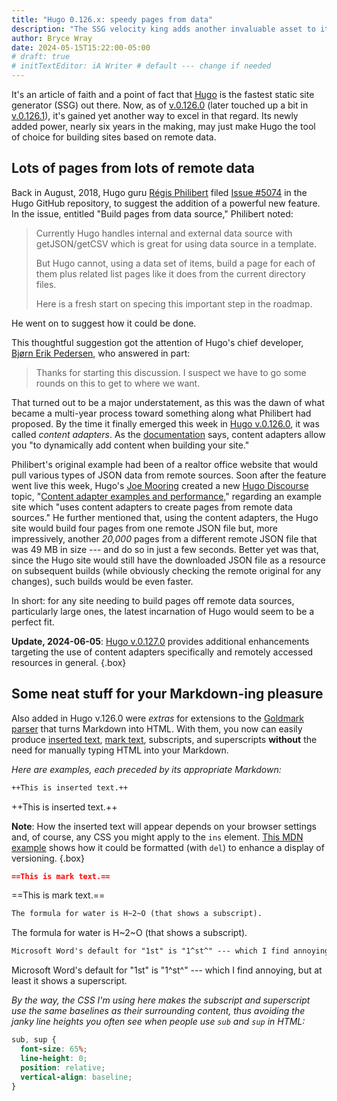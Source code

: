 ```yaml
---
title: "Hugo 0.126.x: speedy pages from data"
description: "The SSG velocity king adds another invaluable asset to its portfolio."
author: Bryce Wray
date: 2024-05-15T15:22:00-05:00
# draft: true
# initTextEditor: iA Writer # default --- change if needed
---
```


It's an article of faith and a point of fact that [Hugo](https://gohugo.io) is the fastest static site generator (SSG) out there. Now, as of [v.0.126.0](https://github.com/gohugoio/hugo/releases/tag/v0.126.0) (later touched up a bit in [v.0.126.1](https://github.com/gohugoio/hugo/releases/tag/v0.126.1)), it's gained yet another way to excel in that regard. Its newly added power, nearly six years in the making, may just make Hugo the tool of choice for building sites based on remote data.

<!--more-->

## Lots of pages from lots of remote data

Back in August, 2018, Hugo guru [Régis Philibert](https://github.com/regisphilibert) filed [Issue #5074](https://github.com/gohugoio/hugo/issues/5074) in the Hugo GitHub repository, to suggest the addition of a powerful new feature. In the issue, entitled "Build pages from data source," Philibert noted:

> Currently Hugo handles internal and external data source with getJSON/getCSV which is great for using data source in a template.
>
> But Hugo cannot, using a data set of items, build a page for each of them plus related list pages like it does from the current directory files.
>
> Here is a fresh start on specing this important step in the roadmap.

He went on to suggest how it could be done.

This thoughtful suggestion got the attention of Hugo's chief developer, [Bjørn Erik Pedersen](https://github.com/bep), who answered in part:

> Thanks for starting this discussion. I suspect we have to go some rounds on this to get to where we want.

That turned out to be a major understatement, as this was the dawn of what became a multi-year process toward something along what Philibert had proposed. By the time it finally emerged this week in [Hugo v.0.126.0](https://github.com/gohugoio/hugo/releases/tag/v0.126.0), it was called *content adapters*. As the [documentation](https://gohugo.io/content-management/content-adapters/) says, content adapters allow you "to dynamically add content when building your site."

Philibert's original example had been of a realtor office website that would pull various types of JSON data from remote sources. Soon after the feature went live this week, Hugo's [Joe Mooring](https://github.com/jmooring) created a new [Hugo Discourse](https://discourse.gohugo.io/) topic, "[Content adapter examples and performance](https://discourse.gohugo.io/t/content-adapter-examples-and-performance/49830)," regarding an example site which "uses content adapters to create pages from remote data sources." He further mentioned that, using the content adapters, the Hugo site would build four pages from one remote JSON file but, more impressively, another *20,000* pages from a different remote JSON file that was 49 MB in size --- and do so in just a few seconds. Better yet was that, since the Hugo site would still have the downloaded JSON file as a resource on subsequent builds (while obviously checking the remote original for any changes), such builds would be even faster.

In short: for any site needing to build pages off remote data sources, particularly large ones, the latest incarnation of Hugo would seem to be a perfect fit.

**Update, 2024-06-05**: [Hugo v.0.127.0](https://github.com/gohugoio/hugo/releases/tag/v0.127.0) provides additional enhancements targeting the use of content adapters specifically and remotely accessed resources in general.
{.box}

## Some neat stuff for your Markdown-ing pleasure

Also added in Hugo v.126.0 were *extras* for extensions to the [Goldmark parser](https://github.com/yuin/goldmark/) that turns Markdown into HTML. With them, you now can easily produce [inserted text](https://developer.mozilla.org/en-US/docs/Web/HTML/Element/ins), [mark text](https://developer.mozilla.org/en-US/docs/Web/HTML/Element/mark), subscripts, and superscripts **without** the need for manually typing HTML into your Markdown.

*Here are examples, each preceded by its appropriate Markdown:*

```md
++This is inserted text.++
```

++This is inserted text.++

**Note**: How the inserted text will appear depends on your browser settings and, of course, any CSS you might apply to the `ins`  element. [This MDN example](https://developer.mozilla.org/en-US/docs/Web/HTML/Element/ins#try_it) shows how it could be formatted (with `del`) to enhance a display of versioning.
{.box}

```md
==This is mark text.==
```

==This is mark text.==

```md
The formula for water is H~2~O (that shows a subscript).
```

The formula for water is H~2~O (that shows a subscript).

```md
Microsoft Word's default for "1st" is "1^st^" --- which I find annoying, but at least it shows a superscript.
```

Microsoft Word's default for "1st" is "1^st^" --- which I find annoying, but at least it shows a superscript.

*By the way, the CSS I'm using here makes the subscript and superscript use the same baselines as their surrounding content, thus avoiding the janky line heights you often see when people use `sub` and `sup` in HTML:*

```css
sub, sup {
  font-size: 65%;
  line-height: 0;
  position: relative;
  vertical-align: baseline;
}
```
